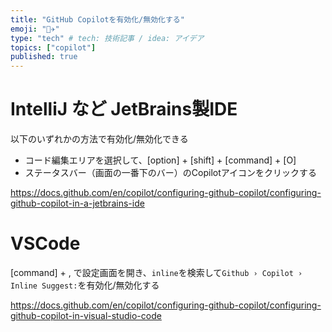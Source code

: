 ```yaml
---
title: "GitHub Copilotを有効化/無効化する"
emoji: "🧑‍✈️"
type: "tech" # tech: 技術記事 / idea: アイデア
topics: ["copilot"]
published: true
---
```


# IntelliJ など JetBrains製IDE

以下のいずれかの方法で有効化/無効化できる
- コード編集エリアを選択して、[option] + [shift] + [command] + [O] 
- ステータスバー（画面の一番下のバー）のCopilotアイコンをクリックする

https://docs.github.com/en/copilot/configuring-github-copilot/configuring-github-copilot-in-a-jetbrains-ide


# VSCode

[command] + , で設定画面を開き、`inline`を検索して`Github › Copilot › Inline Suggest:`を有効化/無効化する

https://docs.github.com/en/copilot/configuring-github-copilot/configuring-github-copilot-in-visual-studio-code